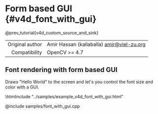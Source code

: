 # Form based GUI {#v4d_font_with_gui}

@prev_tutorial{v4d_custom_source_and_sink}

|    |    |
| -: | :- |
| Original author | Amir Hassan (kallaballa) <amir@viel-zu.org> |
| Compatibility | OpenCV >= 4.7 |

## Font rendering with form based GUI
Draws "Hello World" to the screen and let's you control the font size and color with a GUI.

\htmlinclude "../samples/example_v4d_font_with_gui.html"

@include samples/font_with_gui.cpp



